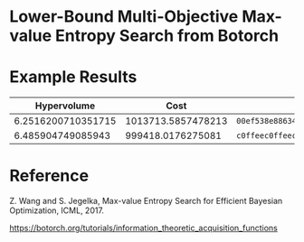 # Lower-Bound Multi-Objective Max-value Entropy Search from Botorch 

# Example Results

| Hypervolume | Cost | UUID | 
| ---- | ----  | ---- |
| 6.2516200710351715 | 1013713.5857478213 | `00ef538e88634ddd9810d034b748c24d` |
| 6.485904749085943  | 999418.0176275081  | `c0ffeec0ffeec0ffeec0ffeec0ffeeee` |

# Reference

Z. Wang and S. Jegelka, Max-value Entropy Search for Efficient Bayesian Optimization, ICML, 2017.

https://botorch.org/tutorials/information_theoretic_acquisition_functions